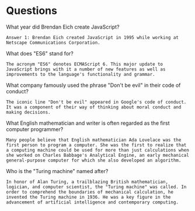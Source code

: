# Questions

What year did Brendan Eich create JavaScript?

```
Answer 1: Brendan Eich created JavaScript in 1995 while working at Netscape Communications Corporation.
```

What does "ES6" stand for?

```
The acronym "ES6" denotes ECMAScript 6. This major update to JavaScript brings with it a number of new features as well as improvements to the language's functionality and grammar.
```

What company famously used the phrase "Don't be evil" in their code of conduct?

```
The iconic line "Don't be evil" appeared in Google's code of conduct. It was a component of their way of thinking about moral conduct and making decisions.
```

What English mathematician and writer is often regarded as the first computer programmer?

```
Many people believe that English mathematician Ada Lovelace was the first person to program a computer. She was the first to realize that a computing machine could be used for more than just calculations when she worked on Charles Babbage's Analytical Engine, an early mechanical general-purpose computer for which she also developed an algorithm.
```

Who is the "Turing machine" named after?

```
In honor of Alan Turing, a trailblazing British mathematician, logician, and computer scientist, the "Turing machine" was called. In order to comprehend the boundaries of mechanical calculation, he invented the Turing machine in 1936. He was a key figure in the advancement of artificial intelligence and contemporary computing.
```
